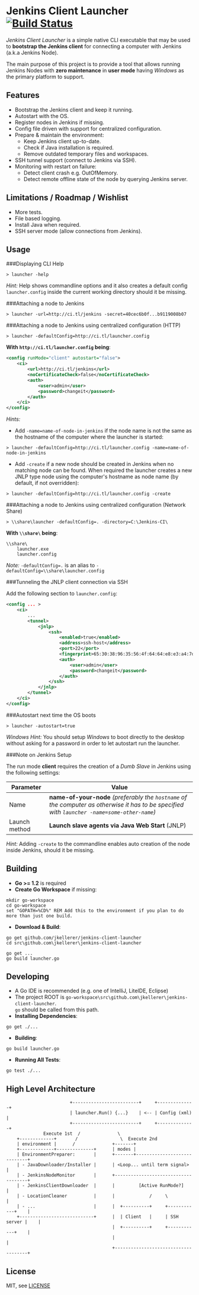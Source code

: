 Jenkins Client Launcher [![Build Status](https://travis-ci.org/jkellerer/jenkins-client-launcher.png?branch=master)](https://travis-ci.org/jkellerer/jenkins-client-launcher)
=======================

_Jenkins Client Launcher_ is a simple native CLI executable that may be used to **bootstrap the Jenkins client** 
for connecting a computer with Jenkins (a.k.a Jenkins Node).

The main purpose of this project is to provide a tool that allows running Jenkins Nodes with 
**zero maintenance** in **user mode** having _Windows_ as the primary platform to support.

Features
--------

- Bootstrap the Jenkins client and keep it running.
- Autostart with the OS.
- Register nodes in Jenkins if missing.
- Config file driven with support for centralized configuration.
- Prepare & maintain the environment:
	- Keep Jenkins client up-to-date.
	- Check if Java installation is required.
	- Remove outdated temporary files and workspaces.
- SSH tunnel support (connect to Jenkins via SSH).
- Monitoring with restart on failure:
	- Detect client crash e.g. OutOfMemory.
	- Detect remote offline state of the node by querying Jenkins server.

Limitations / Roadmap / Wishlist
--------------------------------

- More tests.
- File based logging.
- Install Java when required.
- SSH server mode (allow connections from Jenkins).


Usage
-----

###Displaying CLI Help

~~~~~~~~~~~~~~~~~~~~~~~~~~~~~~~~~~~~~~~~~~~~~~~~~~~~~~~~~~~~~~~~~~~~~~~~~~~~~~~
> launcher -help
~~~~~~~~~~~~~~~~~~~~~~~~~~~~~~~~~~~~~~~~~~~~~~~~~~~~~~~~~~~~~~~~~~~~~~~~~~~~~~~

_Hint:_ Help shows commandline options and it also creates a default config `launcher.config` 
inside the current working directory should it be missing.

###Attaching a node to Jenkins

~~~~~~~~~~~~~~~~~~~~~~~~~~~~~~~~~~~~~~~~~~~~~~~~~~~~~~~~~~~~~~~~~~~~~~~~~~~~~~~
> launcher -url=http://ci.tl/jenkins -secret=40cec6b0f...b9119008b07
~~~~~~~~~~~~~~~~~~~~~~~~~~~~~~~~~~~~~~~~~~~~~~~~~~~~~~~~~~~~~~~~~~~~~~~~~~~~~~~

###Attaching a node to Jenkins using centralized configuration (HTTP)

~~~~~~~~~~~~~~~~~~~~~~~~~~~~~~~~~~~~~~~~~~~~~~~~~~~~~~~~~~~~~~~~~~~~~~~~~~~~~~~
> launcher -defaultConfig=http://ci.tl/launcher.config 
~~~~~~~~~~~~~~~~~~~~~~~~~~~~~~~~~~~~~~~~~~~~~~~~~~~~~~~~~~~~~~~~~~~~~~~~~~~~~~~

**With `http://ci.tl/launcher.config` being**: 

```xml
<config runMode="client" autostart="false">
    <ci>
        <url>http://ci.tl/jenkins</url>
        <noCertificateCheck>false</noCertificateCheck>
        <auth>
            <user>admin</user>
            <password>changeit</password>
        </auth>
    </ci>
</config>
```

_Hints:_ 

- Add `-name=name-of-node-in-jenkins` if the node name is not the same as the hostname of 
  the computer where the launcher is started:
  
~~~~~~~~~~~~~~~~~~~~~~~~~~~~~~~~~~~~~~~~~~~~~~~~~~~~~~~~~~~~~~~~~~~~~~~~~~~~~~~
> launcher -defaultConfig=http://ci.tl/launcher.config -name=name-of-node-in-jenkins  
~~~~~~~~~~~~~~~~~~~~~~~~~~~~~~~~~~~~~~~~~~~~~~~~~~~~~~~~~~~~~~~~~~~~~~~~~~~~~~~
  
- Add `-create` if a new node should be created in Jenkins when no matching node can
  be found. When required the launcher creates a new JNLP type node using the computer's hostname
  as node name (by default, if not overridden):
  
~~~~~~~~~~~~~~~~~~~~~~~~~~~~~~~~~~~~~~~~~~~~~~~~~~~~~~~~~~~~~~~~~~~~~~~~~~~~~~~
> launcher -defaultConfig=http://ci.tl/launcher.config -create  
~~~~~~~~~~~~~~~~~~~~~~~~~~~~~~~~~~~~~~~~~~~~~~~~~~~~~~~~~~~~~~~~~~~~~~~~~~~~~~~
  
###Attaching a node to Jenkins using centralized configuration (Network Share)

~~~~~~~~~~~~~~~~~~~~~~~~~~~~~~~~~~~~~~~~~~~~~~~~~~~~~~~~~~~~~~~~~~~~~~~~~~~~~~~
> \\share\launcher -defaultConfig=. -directory=C:\Jenkins-CI\  
~~~~~~~~~~~~~~~~~~~~~~~~~~~~~~~~~~~~~~~~~~~~~~~~~~~~~~~~~~~~~~~~~~~~~~~~~~~~~~~

**With `\\share\` being**:

~~~~~~~~~~~~~~~~~~~~~~~~~~~~~~~~~~~~~~~~~~~~~~~~~~~~~~~~~~~~~~~~~~~~~~~~~~~~~~~
\\share\
    launcher.exe
    launcher.config
~~~~~~~~~~~~~~~~~~~~~~~~~~~~~~~~~~~~~~~~~~~~~~~~~~~~~~~~~~~~~~~~~~~~~~~~~~~~~~~

_Note:_ `-defaultConfig=.` is an alias to `-defaultConfig=\\share\launcher.config` 

###Tunneling the JNLP client connection via SSH

Add the following section to `launcher.config`: 

```xml
<config ... >
    <ci>
        ...
        <tunnel>
            <jnlp>
                <ssh>
                    <enabled>true</enabled>
                    <address>ssh-host</address>
                    <port>22</port>
                    <fingerprint>65:30:38:96:35:56:4f:64:64:e8:e3:a4:7d:59:3e:19</fingerprint>
                    <auth>
                        <user>admin</user>
                        <password>changeit</password>
                    </auth>
                </ssh>
            </jnlp>
        </tunnel>
    </ci>
</config>
```

###Autostart next time the OS boots

~~~~~~~~~~~~~~~~~~~~~~~~~~~~~~~~~~~~~~~~~~~~~~~~~~~~~~~~~~~~~~~~~~~~~~~~~~~~~~~
> launcher -autostart=true
~~~~~~~~~~~~~~~~~~~~~~~~~~~~~~~~~~~~~~~~~~~~~~~~~~~~~~~~~~~~~~~~~~~~~~~~~~~~~~~

_Windows Hint:_ You should setup _Windows_ to boot directly to the desktop without asking for a password 
in order to let autostart run the launcher. 

###Note on Jenkins Setup

The run mode **client** requires the creation of a _Dumb Slave_ in Jenkins using the following settings:

Parameter             | Value
----------------------|-----------------------------
Name                  | **name-of-your-node** _(preferably the `hostname` of the computer as otherwise it has to be specified with `launcher -name=some-other-name`)_
Launch method         | **Launch slave agents via Java Web Start** (JNLP)

_Hint:_ Adding `-create` to the commandline enables auto creation of the node inside Jenkins, should it be missing.

Building
--------

- **Go >= 1.2** is required
- **Create Go Workspace** if missing:

```Batchfile
mkdir go-workspace
cd go-workspace 
set "GOPATH=%CD%" REM Add this to the environment if you plan to do more than just one build.
```

- **Download & Build**:

```Batchfile
go get github.com/jkellerer/jenkins-client-launcher
cd src\github.com\jkellerer\jenkins-client-launcher

go get ...
go build launcher.go
```


Developing
----------

- A Go IDE is recommended (e.g. one of IntelliJ, LiteIDE, Eclipse)
- The project ROOT is `go-workspace\src\github.com\jkellerer\jenkins-client-launcher`.<br/>
  `go` should be called from this path.
- **Installing Dependencies**:

```Batchfile
go get ./...
```

- **Building**:

```Batchfile
go build launcher.go
```

- **Running All Tests**:

```Batchfile
go test ./...
```


High Level Architecture
-----------------------

~~~~~~~~~~~~~~~~~~~~~~~~~~~~~~~~~~~~~~~~~~~~~~~~~~~~~~~~~~~~~~~~~~~~~~~~~~~~~~~
                        +-------------------------+     +--------------+
                        | launcher.Run() {...}    | <-- | Config (xml) |
                        +-------------------------+     +--------------+
              Execute 1st  /              \
    +-------------+       /                \  Execute 2nd
    | environment |      /              +-------+
    +-------------+--------------+      | modes |
    | EnvironmentPreparer:       |      +-------+-----------------------------+
    | - JavaDownloader/Installer |      | <Loop... until term signal>         |
    | - JenkinsNodeMonitor       |      +-------------------------------------+
    | - JenkinsClientDownloader  |      |         [Active RunMode?]           |
    | - LocationCleaner          |      |             /     \                 |
    | - ...                      |      |  +----------+     +------------+    |
    +----------------------------+      |  | Client   |     | SSH server |    |
                                        |  +----------+     +------------+    |
                                        |                                     |
                                        +-------------------------------------+
~~~~~~~~~~~~~~~~~~~~~~~~~~~~~~~~~~~~~~~~~~~~~~~~~~~~~~~~~~~~~~~~~~~~~~~~~~~~~~~


License
-------

MIT, see [LICENSE](LICENSE)
